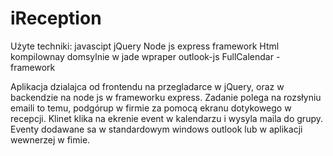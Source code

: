 # iReception
Użyte techniki:
javascipt jQuery
Node js express framework
Html kompilownay domsylnie w jade
wpraper outlook-js
FullCalendar - framework

Aplikacja dzialajca od frontendu na przegladarce w jQuery, oraz w backendzie na node js w frameworku express.
Zadanie polega na rozsłyniu emaili to temu, podgórup w firmie za pomocą ekranu dotykowego w recepcji.
Klinet klika na ekrenie event w kalendarzu i wysyla maila do grupy. Eventy dodawane sa w standardowym windows outlook lub w aplikacji wewnerzej w fimie.
